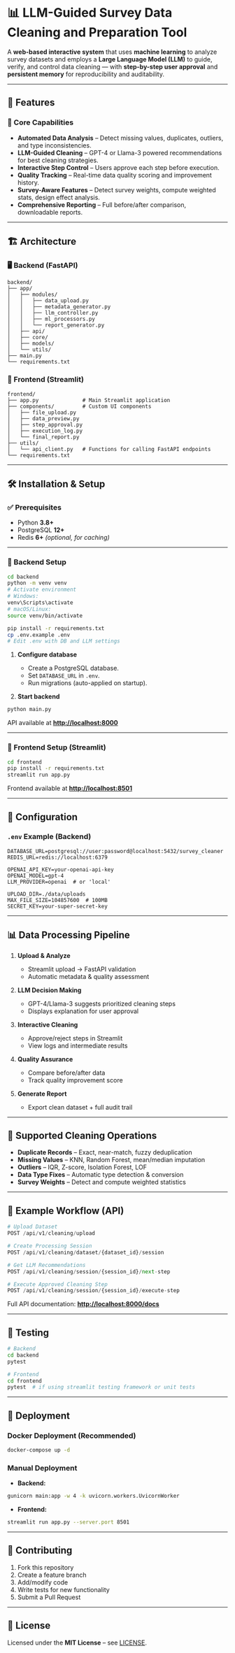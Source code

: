 
# 📊 LLM-Guided Survey Data Cleaning and Preparation Tool

A **web-based interactive system** that uses **machine learning** to analyze survey datasets and employs a **Large Language Model (LLM)** to guide, verify, and control data cleaning — with **step-by-step user approval** and **persistent memory** for reproducibility and auditability.

---

## 🚀 Features

### 🧠 Core Capabilities

* **Automated Data Analysis** – Detect missing values, duplicates, outliers, and type inconsistencies.
* **LLM-Guided Cleaning** – GPT-4 or Llama-3 powered recommendations for best cleaning strategies.
* **Interactive Step Control** – Users approve each step before execution.
* **Quality Tracking** – Real-time data quality scoring and improvement history.
* **Survey-Aware Features** – Detect survey weights, compute weighted stats, design effect analysis.
* **Comprehensive Reporting** – Full before/after comparison, downloadable reports.

---

## 🏗️ Architecture

### 🖥️ Backend (FastAPI)

```
backend/
├── app/
│   ├── modules/
│   │   ├── data_upload.py
│   │   ├── metadata_generator.py
│   │   ├── llm_controller.py
│   │   ├── ml_processors.py
│   │   └── report_generator.py
│   ├── api/
│   ├── core/
│   ├── models/
│   └── utils/
├── main.py
└── requirements.txt
```

### 🎨 Frontend (Streamlit)

```
frontend/
├── app.py              # Main Streamlit application
├── components/         # Custom UI components
│   ├── file_upload.py
│   ├── data_preview.py
│   ├── step_approval.py
│   ├── execution_log.py
│   └── final_report.py
├── utils/
│   └── api_client.py   # Functions for calling FastAPI endpoints
└── requirements.txt
```

---

## 🛠️ Installation & Setup

### ✅ Prerequisites

* Python **3.8+**
* PostgreSQL **12+**
* Redis **6+** *(optional, for caching)*

---

### 🔧 Backend Setup

```bash
cd backend
python -m venv venv
# Activate environment
# Windows:
venv\Scripts\activate
# macOS/Linux:
source venv/bin/activate

pip install -r requirements.txt
cp .env.example .env
# Edit .env with DB and LLM settings
```

1. **Configure database**

   * Create a PostgreSQL database.
   * Set `DATABASE_URL` in `.env`.
   * Run migrations (auto-applied on startup).

2. **Start backend**

```bash
python main.py
```

API available at **[http://localhost:8000](http://localhost:8000)**

---

### 🎨 Frontend Setup (Streamlit)

```bash
cd frontend
pip install -r requirements.txt
streamlit run app.py
```

Frontend available at **[http://localhost:8501](http://localhost:8501)**

---

## 🔧 Configuration

### `.env` Example (Backend)

```env
DATABASE_URL=postgresql://user:password@localhost:5432/survey_cleaner
REDIS_URL=redis://localhost:6379

OPENAI_API_KEY=your-openai-api-key
OPENAI_MODEL=gpt-4
LLM_PROVIDER=openai  # or 'local'

UPLOAD_DIR=./data/uploads
MAX_FILE_SIZE=104857600  # 100MB
SECRET_KEY=your-super-secret-key
```

---

## 📊 Data Processing Pipeline

1. **Upload & Analyze**

   * Streamlit upload → FastAPI validation
   * Automatic metadata & quality assessment

2. **LLM Decision Making**

   * GPT-4/Llama-3 suggests prioritized cleaning steps
   * Displays explanation for user approval

3. **Interactive Cleaning**

   * Approve/reject steps in Streamlit
   * View logs and intermediate results

4. **Quality Assurance**

   * Compare before/after data
   * Track quality improvement score

5. **Generate Report**

   * Export clean dataset + full audit trail

---

## 🎯 Supported Cleaning Operations

* **Duplicate Records** – Exact, near-match, fuzzy deduplication
* **Missing Values** – KNN, Random Forest, mean/median imputation
* **Outliers** – IQR, Z-score, Isolation Forest, LOF
* **Data Type Fixes** – Automatic type detection & conversion
* **Survey Weights** – Detect and compute weighted statistics

---

## 🚀 Example Workflow (API)

```python
# Upload Dataset
POST /api/v1/cleaning/upload

# Create Processing Session
POST /api/v1/cleaning/dataset/{dataset_id}/session

# Get LLM Recommendations
POST /api/v1/cleaning/session/{session_id}/next-step

# Execute Approved Cleaning Step
POST /api/v1/cleaning/session/{session_id}/execute-step
```

Full API documentation: **[http://localhost:8000/docs](http://localhost:8000/docs)**

---

## 🧪 Testing

```bash
# Backend
cd backend
pytest

# Frontend
cd frontend
pytest  # if using streamlit testing framework or unit tests
```

---

## 🚀 Deployment

### Docker Deployment (Recommended)

```bash
docker-compose up -d
```

### Manual Deployment

* **Backend:**

```bash
gunicorn main:app -w 4 -k uvicorn.workers.UvicornWorker
```

* **Frontend:**

```bash
streamlit run app.py --server.port 8501
```

---

## 🤝 Contributing

1. Fork this repository
2. Create a feature branch
3. Add/modify code
4. Write tests for new functionality
5. Submit a Pull Request

---

## 📝 License

Licensed under the **MIT License** – see [LICENSE](LICENSE).
